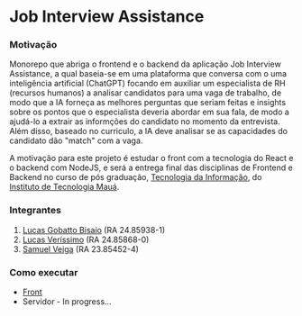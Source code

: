 # Job Interview Assistance

### Motivação

Monorepo que abriga o frontend e o backend da aplicação Job Interview Assistance, a qual baseia-se em uma plataforma que conversa com o uma inteligência artificial (ChatGPT) focando em auxiliar um especialista de RH (recursos humanos) a analisar candidatos para uma vaga de trabalho, de modo que a IA forneça as melhores perguntas que seriam feitas e insights sobre os pontos que o especialista deveria abordar em sua fala, de modo a ajudá-lo a extrair as informções do candidato no momento da entrevista. Além disso, baseado no curriculo, a IA deve analisar se as capacidades do candidato dão "match" com a vaga.

A motivação para este projeto é estudar o front com a tecnologia do React e o backend com NodeJS, e será a entrega final das disciplinas de Frontend e Backend no curso de pós graduação, [Tecnologia da Informação](https://maua.br/pos-graduacao/especializacao-360h/tecnologia-da-informacao), do [Instituto de Tecnologia Mauá](https://maua.br/).

### Integrantes

1. [Lucas Gobatto Bisaio](https://github.com/LucasGobatto) (RA 24.85938-1)
2. [Lucas Veríssimo](https://github.com/ActiveAntelope) (RA 24.85868-0)
3. [Samuel Veiga](https://github.com/Samuka32) (RA 23.85452-4)

### Como executar

- [Front](./front/README.md)
- Servidor - In progress...
